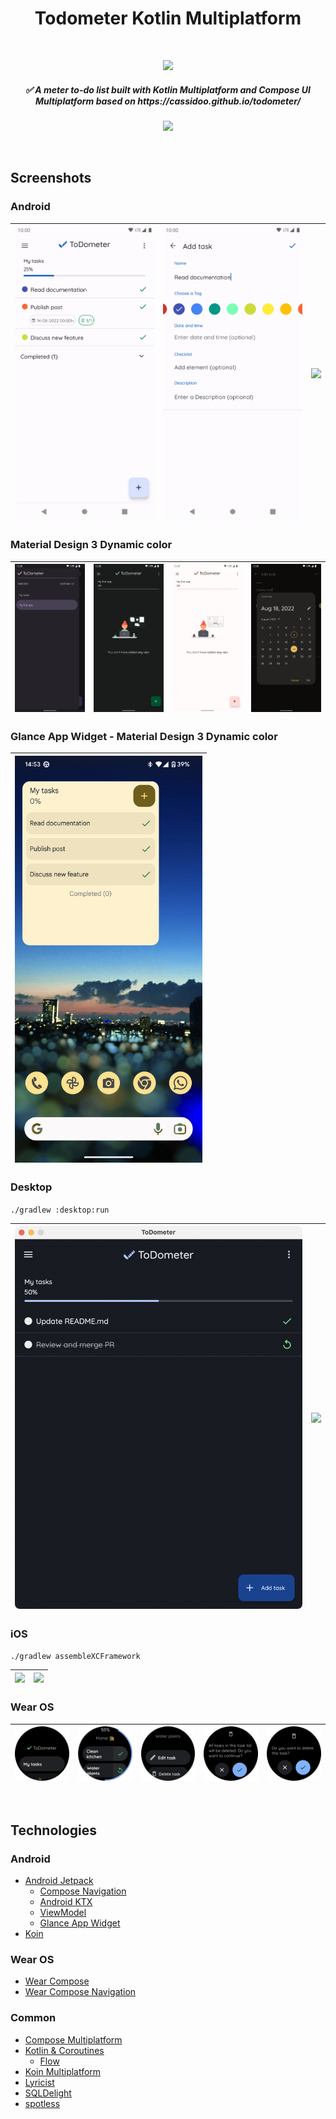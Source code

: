 <h1 align="center">Todometer Kotlin Multiplatform</h1></br>

<p align="center">
  <a href="https://github.com/serbelga/ToDometer_Multiplatform/actions/workflows/build.yml" target="_blank">
    <img src="https://github.com/serbelga/ToDometer_Kotlin_Multiplatform/actions/workflows/build.yml/badge.svg">
  </a>
</p>

<h5 align="center">
✅ A meter to-do list built with Kotlin Multiplatform and Compose UI Multiplatform based on https://cassidoo.github.io/todometer/
</h5>

<a target="_blank" href="https://play.google.com/store/apps/details?id=dev.sergiobelda.todometer">
<p align="center">
<img width="200" src="https://play.google.com/intl/en_us/badges/static/images/badges/en_badge_web_generic.png">
</p>
</a>

<br/>

## Screenshots

### Android

| <img width="300" src="./screenshots/android/home.png" /> | <img width="300" src="./screenshots/android/add_task.png" /> | <img width="300" src="./screenshots/android/delete_task.gif" /> |
|----------------------------------------------------------|--------------------------------------------------------------|-----------------------------------------------------------------|

### Material Design 3 Dynamic color

| <img width="300" src="./screenshots/android/drawer_dark_dynamic_color.png" /> | <img width="300" src="./screenshots/android/home_dark_dynamic_color.png" /> | <img width="300" src="./screenshots/android/home_light_dynamic_color.png" /> | <img width="300" src="./screenshots/android/add_task_dark_dynamic_color.png" /> |
|-------------------------------------------------------------------------------|-----------------------------------------------------------------------------|------------------------------------------------------------------------------|---------------------------------------------------------------------------------|

### Glance App Widget - Material Design 3 Dynamic color

| <img width="300" src="./screenshots/android/widget_dynamic_color.png" /> |
|--------------------------------------------------------------------------|

### Desktop

`./gradlew :desktop:run`

| <img width="560" src="./screenshots/desktop/home.png" /> | <img width="560" src="./screenshots/desktop/add_task.png" /> |
|----------------------------------------------------------|--------------------------------------------------------------|

### iOS

`./gradlew assembleXCFramework`

| <img width="240" src="./screenshots/ios/home_dark.png" /> | <img width="240" src="./screenshots/ios/add_task_dark.png" /> |
|-----------------------------------------------------------|---------------------------------------------------------------|

### Wear OS

| <img width="240" src="./screenshots/wearos/home.png" /> | <img width="240" src="./screenshots/wearos/tasks.png" /> | <img width="240" src="./screenshots/wearos/task.png" /> | <img width="240" src="./screenshots/wearos/delete_task_list.png" /> | <img width="240" src="./screenshots/wearos/delete_task.png" /> |
|---------------------------------------------------------|----------------------------------------------------------|---------------------------------------------------------|---------------------------------------------------------------------|----------------------------------------------------------------|

<br/>

## Technologies

### Android

* [Android Jetpack](https://developer.android.com/jetpack)
    * [Compose Navigation](https://developer.android.com/jetpack/compose/navigation)
    * [Android KTX](https://developer.android.com/kotlin/ktx)
    * [ViewModel](https://developer.android.com/topic/libraries/architecture/viewmodel)
    * [Glance App Widget](https://developer.android.com/jetpack/androidx/releases/glance)
* [Koin](https://insert-koin.io/docs/reference/koin-android/start)

### Wear OS

* [Wear Compose](https://developer.android.com/jetpack/androidx/releases/wear-compose)
* [Wear Compose Navigation](https://developer.android.com/reference/kotlin/androidx/wear/compose/navigation/package-summary)

### Common

* [Compose Multiplatform](https://www.jetbrains.com/lp/compose-mpp/)
* [Kotlin & Coroutines](https://kotlinlang.org/docs/coroutines-overview.html)
    * [Flow](https://kotlinlang.org/docs/flow.html)
* [Koin Multiplatform](https://insert-koin.io/docs/setup/v3/)
* [Lyricist](https://github.com/adrielcafe/lyricist)
* [SQLDelight](https://cashapp.github.io/sqldelight/)
* [spotless](https://github.com/diffplug/spotless)

<br/>
